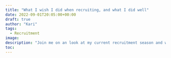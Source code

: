 ```yaml
---
title: "What I wish I did when recruiting, and what I did well"
date: 2022-09-01T20:05:00+00:00
draft: true
author: "Kari"
tags:
  - Recruitment
image: 
description: "Join me on an look at my current recruitment season and what I wish I would have done differently, while also looking at what I had done well"
toc: 
---
```

